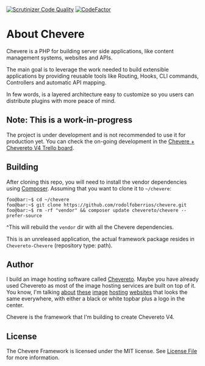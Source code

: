 [![Scrutinizer Code
Quality](https://scrutinizer-ci.com/g/rodolfoberrios/chevere/badges/quality-score.png?b=master)](https://scrutinizer-ci.com/g/rodolfoberrios/chevere/?branch=master)
[![CodeFactor](https://www.codefactor.io/repository/github/rodolfoberrios/chevere/badge)](https://www.codefactor.io/repository/github/rodolfoberrios/chevere)

# About Chevere

Chevere is a PHP for building server side applications, like content management systems, websites and APIs.

The main goal is to leverage the work needed to build extensible applications by providing reusable tools like Routing, Hooks, CLI commands, Controllers and automatic API mapping.

In few words, is a layered architecture easy to customize so you users can distribute plugins with more peace of mind.

## Note: This is a work-in-progress

The project is under development and is not recommended to use it for production yet. You can check the on-going development in the [Chevere + Chevereto V4 Trello board](https://trello.com/b/DCZhECwN/chevere-chevereto-v4).

## Building

After cloning this repo, you will need to install the vendor dependencies using
[Composer](https://getcomposer.org/). Assuming that you want to clone it to `~/chevere`:

```console
foo@bar:~$ cd ~/chevere
foo@bar:~$ git clone https://github.com/rodolfoberrios/chevere.git
foo@bar:~$ rm -rf "vendor" && composer update chevereto/chevere --prefer-source
```

^This will rebuild the `vendor` dir with all the Chevere dependencies.

This is an unreleased application, the actual framework package resides in `Chevereto-Chevere` (repository type:
path).

## Author

I build an image hosting software called [Chevereto](https://chevereto.com/). Maybe you have already used Chevereto as
most of the image hosting services are built on top of it. You know, I'm talking [about](https://lightpics.net/)
[these](https://imgbb.com/) [image](https://www.ultraimg.com/) [hosting](https://extraimage.net/)
[websites](https://gifyu.com/) that looks the same everywhere, with either a black or white topbar plus a logo in the
center.

Chevere is the framework that I'm building to create Chevereto V4.

## License

The Chevere Framework is licensed under the MIT license. See [License File](LICENSE) for more information.
